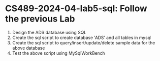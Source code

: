 # CS489-2024-04-lab5-sql: Follow the previous Lab
1. Design the ADS database using SQL
2. Create the sql script to create database 'ADS' and all tables in mysql
3. Create the sql script to query/insert/update/delete sample data for the above database
4. Test the above script using MySqlWorkBench
